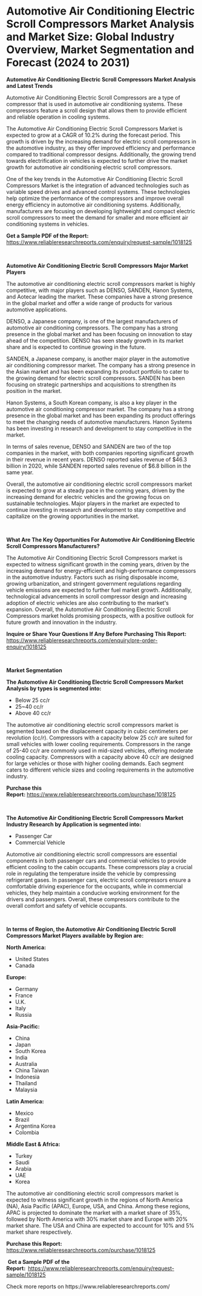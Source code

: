 <p><h1>Automotive Air Conditioning Electric Scroll Compressors Market Analysis and Market Size: Global Industry Overview, Market Segmentation and Forecast (2024 to 2031)</h1></p><p><strong>Automotive Air Conditioning Electric Scroll Compressors Market Analysis and Latest Trends</strong></p>
<p><p>Automotive Air Conditioning Electric Scroll Compressors are a type of compressor that is used in automotive air conditioning systems. These compressors feature a scroll design that allows them to provide efficient and reliable operation in cooling systems.</p><p>The Automotive Air Conditioning Electric Scroll Compressors Market is expected to grow at a CAGR of 10.2% during the forecast period. This growth is driven by the increasing demand for electric scroll compressors in the automotive industry, as they offer improved efficiency and performance compared to traditional compressor designs. Additionally, the growing trend towards electrification in vehicles is expected to further drive the market growth for automotive air conditioning electric scroll compressors.</p><p>One of the key trends in the Automotive Air Conditioning Electric Scroll Compressors Market is the integration of advanced technologies such as variable speed drives and advanced control systems. These technologies help optimize the performance of the compressors and improve overall energy efficiency in automotive air conditioning systems. Additionally, manufacturers are focusing on developing lightweight and compact electric scroll compressors to meet the demand for smaller and more efficient air conditioning systems in vehicles.</p></p>
<p><strong>Get a Sample PDF of the Report:&nbsp;</strong> <a href="https://www.reliableresearchreports.com/enquiry/request-sample/1018125">https://www.reliableresearchreports.com/enquiry/request-sample/1018125</a></p>
<p>&nbsp;</p>
<p><strong>Automotive Air Conditioning Electric Scroll Compressors Major Market Players</strong></p>
<p><p>The automotive air conditioning electric scroll compressors market is highly competitive, with major players such as DENSO, SANDEN, Hanon Systems, and Aotecar leading the market. These companies have a strong presence in the global market and offer a wide range of products for various automotive applications.</p><p>DENSO, a Japanese company, is one of the largest manufacturers of automotive air conditioning compressors. The company has a strong presence in the global market and has been focusing on innovation to stay ahead of the competition. DENSO has seen steady growth in its market share and is expected to continue growing in the future.</p><p>SANDEN, a Japanese company, is another major player in the automotive air conditioning compressor market. The company has a strong presence in the Asian market and has been expanding its product portfolio to cater to the growing demand for electric scroll compressors. SANDEN has been focusing on strategic partnerships and acquisitions to strengthen its position in the market.</p><p>Hanon Systems, a South Korean company, is also a key player in the automotive air conditioning compressor market. The company has a strong presence in the global market and has been expanding its product offerings to meet the changing needs of automotive manufacturers. Hanon Systems has been investing in research and development to stay competitive in the market.</p><p>In terms of sales revenue, DENSO and SANDEN are two of the top companies in the market, with both companies reporting significant growth in their revenue in recent years. DENSO reported sales revenue of $46.3 billion in 2020, while SANDEN reported sales revenue of $6.8 billion in the same year.</p><p>Overall, the automotive air conditioning electric scroll compressors market is expected to grow at a steady pace in the coming years, driven by the increasing demand for electric vehicles and the growing focus on sustainable technologies. Major players in the market are expected to continue investing in research and development to stay competitive and capitalize on the growing opportunities in the market.</p></p>
<p>&nbsp;</p>
<p><strong>What Are The Key Opportunities For Automotive Air Conditioning Electric Scroll Compressors Manufacturers?</strong></p>
<p><p>The Automotive Air Conditioning Electric Scroll Compressors market is expected to witness significant growth in the coming years, driven by the increasing demand for energy-efficient and high-performance compressors in the automotive industry. Factors such as rising disposable income, growing urbanization, and stringent government regulations regarding vehicle emissions are expected to further fuel market growth. Additionally, technological advancements in scroll compressor design and increasing adoption of electric vehicles are also contributing to the market's expansion. Overall, the Automotive Air Conditioning Electric Scroll Compressors market holds promising prospects, with a positive outlook for future growth and innovation in the industry.</p></p>
<p><strong>Inquire or Share Your Questions If Any Before Purchasing This Report:</strong> <a href="https://www.reliableresearchreports.com/enquiry/pre-order-enquiry/1018125">https://www.reliableresearchreports.com/enquiry/pre-order-enquiry/1018125</a></p>
<p>&nbsp;</p>
<p><strong>Market Segmentation</strong></p>
<p><strong>The Automotive Air Conditioning Electric Scroll Compressors Market Analysis by types is segmented into:</strong></p>
<p><ul><li>Below 25 cc/r</li><li>25~40 cc/r</li><li>Above 40 cc/r</li></ul></p>
<p><p>The automotive air conditioning electric scroll compressors market is segmented based on the displacement capacity in cubic centimeters per revolution (cc/r). Compressors with a capacity below 25 cc/r are suited for small vehicles with lower cooling requirements. Compressors in the range of 25-40 cc/r are commonly used in mid-sized vehicles, offering moderate cooling capacity. Compressors with a capacity above 40 cc/r are designed for large vehicles or those with higher cooling demands. Each segment caters to different vehicle sizes and cooling requirements in the automotive industry.</p></p>
<p><strong>Purchase this Report:&nbsp;</strong><a href="https://www.reliableresearchreports.com/purchase/1018125">https://www.reliableresearchreports.com/purchase/1018125</a></p>
<p>&nbsp;</p>
<p><strong>The Automotive Air Conditioning Electric Scroll Compressors Market Industry Research by Application is segmented into:</strong></p>
<p><ul><li>Passenger Car</li><li>Commercial Vehicle</li></ul></p>
<p><p>Automotive air conditioning electric scroll compressors are essential components in both passenger cars and commercial vehicles to provide efficient cooling to the cabin occupants. These compressors play a crucial role in regulating the temperature inside the vehicle by compressing refrigerant gases. In passenger cars, electric scroll compressors ensure a comfortable driving experience for the occupants, while in commercial vehicles, they help maintain a conducive working environment for the drivers and passengers. Overall, these compressors contribute to the overall comfort and safety of vehicle occupants.</p></p>
<p>&nbsp;</p>
<p><strong>In terms of Region, the Automotive Air Conditioning Electric Scroll Compressors Market Players available by Region are:</strong></p>
<p>
    <p> <strong> North America: </strong>
        <ul>
            <li>United States</li>
            <li>Canada</li>
        </ul>
        </p> 
    <p> <strong> Europe: </strong>
        <ul>
            <li>Germany</li>
            <li>France</li>
            <li>U.K.</li>
            <li>Italy</li>
            <li>Russia</li>
        </ul>
        </p> 
    <p> <strong> Asia-Pacific: </strong>
        <ul>
            <li>China</li>
            <li>Japan</li>
            <li>South Korea</li>
            <li>India</li>
            <li>Australia</li>
            <li>China Taiwan</li>
            <li>Indonesia</li>
            <li>Thailand</li>
            <li>Malaysia</li>
        </ul>
        </p> 
    <p> <strong> Latin America: </strong>
        <ul>
            <li>Mexico</li>
            <li>Brazil</li>
            <li>Argentina Korea</li>
            <li>Colombia</li>
        </ul>
        </p> 
    <p> <strong> Middle East & Africa: </strong>
        <ul>
            <li>Turkey</li>
            <li>Saudi</li>
            <li>Arabia</li>
            <li>UAE</li>
            <li>Korea</li>
        </ul>
    </p>
    </p>
<p><p>The automotive air conditioning electric scroll compressors market is expected to witness significant growth in the regions of North America (NA), Asia Pacific (APAC), Europe, USA, and China. Among these regions, APAC is projected to dominate the market with a market share of 35%, followed by North America with 30% market share and Europe with 20% market share. The USA and China are expected to account for 10% and 5% market share respectively.</p></p>
<p><strong>Purchase this Report: </strong><a href="https://www.reliableresearchreports.com/purchase/1018125">https://www.reliableresearchreports.com/purchase/1018125</a></p>
<p>&nbsp;<strong>Get a Sample PDF of the Report:&nbsp;&nbsp;</strong><a href="https://www.reliableresearchreports.com/enquiry/request-sample/1018125">https://www.reliableresearchreports.com/enquiry/request-sample/1018125</a></p>
<p><strong></strong></p>
<p>Check more reports on https://www.reliableresearchreports.com/</p>